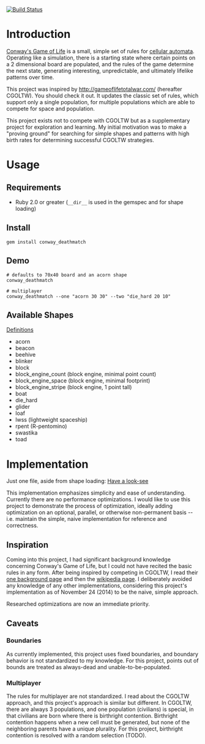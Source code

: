 [![Build Status](https://travis-ci.org/rickhull/conway_deathmatch.svg?branch=master)](https://travis-ci.org/rickhull/conway_deathmatch)

Introduction
===

[Conway's Game of Life](http://en.wikipedia.org/wiki/Conway%27s_Game_of_Life)
is a small, simple set of rules for
[cellular automata](http://en.wikipedia.org/wiki/Cellular_automaton).
Operating like a simulation, there is a starting state where certain points on
a 2 dimensional board are populated, and the rules of the game determine the
next state, generating interesting, unpredictable, and ultimately lifelike
patterns over time.

This project was inspired by http://gameoflifetotalwar.com/ (hereafter CGOLTW).
You should check it out.  It updates the classic set of rules, which support
only a single population, for multiple populations which are able to compete
for space and population.

This project exists not to compete with CGOLTW but as a supplementary
project for exploration and learning.  My initial motivation was to make a
"proving ground" for searching for simple shapes and patterns with high birth
rates for determining successful CGOLTW strategies. 

Usage
===

Requirements
---

* Ruby 2.0 or greater (`__dir__` is used in the gemspec and for shape loading)


Install
---

    gem install conway_deathmatch

Demo
---

    # defaults to 70x40 board and an acorn shape
    conway_deathmatch
    
    # multiplayer
    conway_deathmatch --one "acorn 30 30" --two "die_hard 20 10"

Available Shapes
---

[Definitions](https://github.com/rickhull/conway_deathmatch/blob/master/lib/conway_deathmatch/data/shapes.yaml)

* acorn
* beacon
* beehive
* blinker
* block
* block_engine_count (block engine, minimal point count)
* block_engine_space (block engine, minimal footprint)
* block_engine_stripe (block engine, 1 point tall)
* boat
* die_hard
* glider
* loaf
* lwss (lightweight spaceship)
* rpent (R-pentomino)
* swastika
* toad

Implementation
===

Just one file, aside from shape loading: [Have a look-see](https://github.com/rickhull/conway_deathmatch/blob/master/lib/conway_deathmatch/board_state.rb)

This implementation emphasizes simplicity and ease of understanding.  Currently
there are no performance optimizations.  I would like to use this project
to demonstrate the process of optimization, ideally adding optimization on
an optional, parallel, or otherwise non-permanent basis -- i.e. maintain the
simple, naive implementation for reference and correctness.

Inspiration
---
Coming into this project, I had significant background knowledge concerning
Conway's Game of Life, but I could not have recited the basic rules in any
form. After being inspired by competing in CGOLTW, I read their [one background
page](http://gameoflifetotalwar.com/how-to-play) and then the
[wikipedia page](http://en.wikipedia.org/wiki/Conway%27s_Game_of_Life).  I
deliberately avoided any knowledge of any other implementations,
considering this project's implementation as of November 24 (2014) to be the
naive, simple approach.

Researched optimizations are now an immediate priority.

Caveats
---

### Boundaries

As currently implemented, this project uses fixed boundaries, and boundary
behavior is not standardized to my knowledge.  For this project, points out of
bounds are treated as always-dead and unable-to-be-populated.

### Multiplayer

The rules for multiplayer are not standardized.  I read about the CGOLTW
approach, and this project's approach is similar but different.  In CGOLTW,
there are always 3 populations, and one population (civilians) is special, in
that civilians are born where there is birthright contention.  Birthright
contention happens when a new cell must be generated, but none of the
neighboring parents have a unique plurality.  For this project, birthright
contention is resolved with a random selection (TODO).
